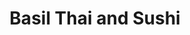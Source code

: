 ---
layout: place
title: "Basil Thai and Sushi"
permalink: /georgia/brunswick/basil-thai-and-sushi.html
stateAbbr: GA
stateName: Georgia
cityName: Brunswick
seo:
  name: "Basil Thai and Sushi"
  type: Restaurant
  links: http://basilthaiandsushi.com/hello-world
description: "Stylish eatery serving sushi, pho & familiar Thai mains, including curry, in modern surrounds. Basil Thai and Sushi serves delicious sushi in Brunswick, Georgia. Try fresh Japanese dishes for a great dining experience. Available for takeout, delivery, lunch, and dinner."
place_id: ChIJDXz6DBbY5IgREAr8L5Gikr8
photos:
  - name: >-
      places/ChIJDXz6DBbY5IgREAr8L5Gikr8/photos/AeeoHcJ_PHT6qo4Y7djJceyoiKoLyYG1UXPHPgxcpyTS_6PL31uSgKWqsvjuCfe_HkVmEVKvluFcsaChwZnUlUIt7icTpoX76g-LyQU1oX45HosQMhSF0fRYKchDxQ2LJ1CNfxOJwQNZklAxRkRDauyqoBeV_Te4ESmd-tshmMM2LHTs2RjBh51JAKNtHaew50Xxlj6LyHBPRBYL930lN6nPVMS2RJAoZZEF0812B8ilMa5drzRbQZXsIGV7PTlHUzUjbb104FYv6IG4vry2ACicvJ4Ibv5jWVAjUVDPuX5YtBbAhaFbkV2Tx_k5mui1OPCcuvisf1p4Oc7v3JdEjJajWuQRPB4IeYn37lNLZVKvA2ygvxcYCqyxl-cEkWfXQi24FskE6yhs0Z8OHKYp79gaqsDt4efonFqD2XT8MbtMcvNrbWdW
    widthPx: 3024
    heightPx: 4032
    authorAttributions:
      - displayName: mia jam
        uri: https://maps.google.com/maps/contrib/115408594136126944931
        photoUri: >-
          https://lh3.googleusercontent.com/a-/ALV-UjX1XlFFDEmLRXf_QBOyn-JZLiYSwhRNu1uWgj-BbhREy4vdtQkK=s100-p-k-no-mo
    flagContentUri: >-
      https://www.google.com/local/imagery/report/?cb_client=maps_api_places.places_api&image_key=!1e10!2sCIHM0ogKEICAgICbyu--ogE&hl=en-US
    googleMapsUri: >-
      https://www.google.com/maps/place//data=!3m4!1e2!3m2!1sCIHM0ogKEICAgICbyu--ogE!2e10!4m2!3m1!1s0x88e4d8160cfa7c0d:0xbf92a2912ffc0a10
  - name: >-
      places/ChIJDXz6DBbY5IgREAr8L5Gikr8/photos/AeeoHcJB37ahApvnDJqwuoL3RyTU7YPTWQyjnSYpn8D-LJnM_Rb5dfI-kz0NjvKBLbmiAe_IggqpMZzGT55cXLbYRJvFszOd46s4s1MWr76sSMpz4caz1B93uQjCBuU9lZ7e4osy4txWMroB7BI1hmuAGPYo2KLZsC87ohJrtDNha6782EI6ZR32CSjGgvirWFKuEHHfEfc8xDjq4nz00CNYS3VJ5cJqzz-C67v2TAqHMiTPJQcvfBTCXKz5kAg8MWhK75sV3P7IzNJ-DTwAX7aMofek0ovYoyHfm8yKkt5t93VUpZ5XNUY92OdcPe2f1fTXp2wSHSInI-VZPIOWpOjYGwd44bjLg9v-9kf34G3Xott2wcJR2yM22oJ3z916F2wLii5FboZgTqnNptseZOPjgtZoIt-Y7UignmP1xDhX7gnLagjU
    widthPx: 3024
    heightPx: 4032
    authorAttributions:
      - displayName: Dani Mannarino
        uri: https://maps.google.com/maps/contrib/111251077230528493636
        photoUri: >-
          https://lh3.googleusercontent.com/a/ACg8ocJ4DxsfQf3kCcGAafLg65nH4b74AJKwS8hoHqkIXkT_W04mYK0L=s100-p-k-no-mo
    flagContentUri: >-
      https://www.google.com/local/imagery/report/?cb_client=maps_api_places.places_api&image_key=!1e10!2sCIHM0ogKEICAgICJusf5vQE&hl=en-US
    googleMapsUri: >-
      https://www.google.com/maps/place//data=!3m4!1e2!3m2!1sCIHM0ogKEICAgICJusf5vQE!2e10!4m2!3m1!1s0x88e4d8160cfa7c0d:0xbf92a2912ffc0a10
  - name: >-
      places/ChIJDXz6DBbY5IgREAr8L5Gikr8/photos/AeeoHcIemxmBQO49cz9md0c5KNY5V4Iw_gAQL6KusvP7-5iQlSWXajvMrS2KUHaymqFlP3MekVTH9JK2lEW_A9LfZSo2UixrOIqyl3cfDU6I72elWU2w18vbrX-7d_iGdBwJC1Q0uq1pqMG6TTZoGVNMUi_deHisaEhLf0CnxfIGvykoExLK_hraohN1DKK3m-C0mpzvCgd34v0DfR4sr8eBuBNbQksq48U30js13Y8u35TvR5uXutM0e3bnZSlW4bY2IJdreR4-lsX9uPzVgC-iyFU_gydrqmsTcmuTpkJ8FqkHl8p2OWsIfcYtMXZeVSd4eGePvlyPx1fNEX51jobkWy4xNJxx2Q1_Q9GpPPAgS6R8rHyN-eFYmOSbnoNVD3JoE_4BAPmmhSgP7Fve5QklycTLpMlqeTZyAnN5qG_pc6UlWQ
    widthPx: 3000
    heightPx: 4000
    authorAttributions:
      - displayName: Shafiyee Islam
        uri: https://maps.google.com/maps/contrib/115201685251191805275
        photoUri: >-
          https://lh3.googleusercontent.com/a-/ALV-UjX84008L_72L9O3KFhDj_MRVcHZcX9PHKELKnnOMdKQL4D0SOlY5g=s100-p-k-no-mo
    flagContentUri: >-
      https://www.google.com/local/imagery/report/?cb_client=maps_api_places.places_api&image_key=!1e10!2sCIHM0ogKEICAgICf_feMCA&hl=en-US
    googleMapsUri: >-
      https://www.google.com/maps/place//data=!3m4!1e2!3m2!1sCIHM0ogKEICAgICf_feMCA!2e10!4m2!3m1!1s0x88e4d8160cfa7c0d:0xbf92a2912ffc0a10
  - name: >-
      places/ChIJDXz6DBbY5IgREAr8L5Gikr8/photos/AeeoHcLX_X_MRTRUOJ6o33MwGzuhwq7oYrPZ8RMgnruPLkFfujteDqCETczG-lCtlWVDXolFQDcLaU9RKke1ByAuSt7d_G9hGom-JqhPegtYLEHIpmcnqUppXHst1c98-5StlFycZr7Cw8STRy_d_ZbmgIlE-AKQzI2mLePXGI13Kw6n-1StK74M9YhDHzD-IJYoQIxUmDBHiEKM5sLNPfj-2SA3kCWQqH8rZeVcDqRktgZ5EAJkJ3eutAseJyEoEOxaSMJ_ruJ-aL1dyUjL3oCGS_4bSSUO6qmqBF-5tc2eGqkyGpkHmSuQaWYosThTd0pvdDTf0cZy6gHVkmhnVwcbURequXY1cwG3GqFBPxkY3V8v_Q7BtznabhQLIt_Z90P46WYuYXj9T69CWLxRK_6Gj8-FCbcn0nSoqCFDYohntN4WRg
    widthPx: 3072
    heightPx: 4080
    authorAttributions:
      - displayName: Jane R
        uri: https://maps.google.com/maps/contrib/114561138992646196889
        photoUri: >-
          https://lh3.googleusercontent.com/a/ACg8ocIrMYAcb7O40QC8yujsJ0Khju2dGi4gtcbX-70F7IUOFzxetLfv=s100-p-k-no-mo
    flagContentUri: >-
      https://www.google.com/local/imagery/report/?cb_client=maps_api_places.places_api&image_key=!1e10!2sCIHM0ogKEICAgICrlcLwfQ&hl=en-US
    googleMapsUri: >-
      https://www.google.com/maps/place//data=!3m4!1e2!3m2!1sCIHM0ogKEICAgICrlcLwfQ!2e10!4m2!3m1!1s0x88e4d8160cfa7c0d:0xbf92a2912ffc0a10
  - name: >-
      places/ChIJDXz6DBbY5IgREAr8L5Gikr8/photos/AeeoHcIPVPxwef3UcEeTvLuJBJv8271cEmyEMu-sZajvasqSx7CoJWJzEdu8YZtAov1J1rUsIAAFS7y1scvNDixY1tYgFSjHdifPp1Bw1ZgKZu1N6vMMsjOMO6-9pZoUNk6hPpJC7P-LdduwaqzfaBiIerCnrV-ZA6HQiXQClzcmr149eyAEgjcWDFAXIDbOm6s4PtduhSBQcG8pPoYagANStnVRGbgkJ-9QlwCmj5OBGd1KTCOzwcqCD3OgyKAUaNlgjZ9LOZC-DEAD1IxWWQ5M8Je9G7zj6hcikvTNoUQ5rZ0JfMrXVCKixM1BHprN38cfXaFATR_fNPH0frgDpC_G1d9FiGT9cKnPApmm1EZupsbKwVU1gh_neXaMuFs71TYdiC5cr8uKoa0EBbrZPHb2fQ-xYFZA6R-dgbYNQk9qZad9tQ
    widthPx: 4032
    heightPx: 3024
    authorAttributions:
      - displayName: Aissa King (Boss Lady on the go)
        uri: https://maps.google.com/maps/contrib/114880965124924874300
        photoUri: >-
          https://lh3.googleusercontent.com/a-/ALV-UjX0oOOFTWCQwZ12SO5_yhhasSFdccWmd2LaY5AhZYB4GxHgaC0XUw=s100-p-k-no-mo
    flagContentUri: >-
      https://www.google.com/local/imagery/report/?cb_client=maps_api_places.places_api&image_key=!1e10!2sCIHM0ogKEICAgMDg4pHGEQ&hl=en-US
    googleMapsUri: >-
      https://www.google.com/maps/place//data=!3m4!1e2!3m2!1sCIHM0ogKEICAgMDg4pHGEQ!2e10!4m2!3m1!1s0x88e4d8160cfa7c0d:0xbf92a2912ffc0a10
  - name: >-
      places/ChIJDXz6DBbY5IgREAr8L5Gikr8/photos/AeeoHcJuERtPTT9Wv9KLxnTHUeMsqCmF0GPAsK39xjOGqqjKJ8-hP3q5Lox1nqh4bWwEyPyAt2AYJ3O82ZlQEy45dqt1CgVUViOPBb9V2N6hXNGSvLBdKnjhB1g9WOAK6Lj-PT2h4R-SeYxfCkPYCvyGXrHwFr-_8Wqi7wHXERNIEGdgoONEqeVj_-UM-Iu3aZmydfNSYN3nZjiV5QqdiZR1w1I3Ca-inD6i--3BGTyLZ1IDq-P-neMAzUxyHNNdX73bwr6unjc8iyIxnV_6DGn4hJpcUa8hiStsdnGej1H0VCYQo8HRfcFUvQIo1q35UzjJBjWsybq-ZEgFi0YlNm1h5A1kOYgBUvcN6oeFwaoMJlAJs-PDNhSjPOqmq49M3mVKgsiwJxa08ltGe9r9Nq7YoFqW5aHaFacqHQO-FMe3YEiwmQ
    widthPx: 3024
    heightPx: 4032
    authorAttributions:
      - displayName: mia jam
        uri: https://maps.google.com/maps/contrib/115408594136126944931
        photoUri: >-
          https://lh3.googleusercontent.com/a-/ALV-UjX1XlFFDEmLRXf_QBOyn-JZLiYSwhRNu1uWgj-BbhREy4vdtQkK=s100-p-k-no-mo
    flagContentUri: >-
      https://www.google.com/local/imagery/report/?cb_client=maps_api_places.places_api&image_key=!1e10!2sCIHM0ogKEICAgICbyu--Ig&hl=en-US
    googleMapsUri: >-
      https://www.google.com/maps/place//data=!3m4!1e2!3m2!1sCIHM0ogKEICAgICbyu--Ig!2e10!4m2!3m1!1s0x88e4d8160cfa7c0d:0xbf92a2912ffc0a10
  - name: >-
      places/ChIJDXz6DBbY5IgREAr8L5Gikr8/photos/AeeoHcJ6-n09HTmsuDeAL2IvrDxhoqIe7HsZTtW0bu6lAf3YY6lkuUCzX0w7zOgpHDmvfcDs43mcDx9Ntq12y625mgBRbGb6wVNIMsa1yoVxqE27LQpad2pOaqRRtBop9sIkdevqpbziVJgZJ0eVqzkbpqQ2B3Pp36c5wnaesb1ir4o1StI0lD8IjW45Hzm5ymSkjOxnt95QR5rtWTFRlPo1-MfxoMg5MZnhPqoNAFYo5zPSERTLWAVwJzTjqgRf97hukfvwTC1pKdQ75mWo9omFym5ga-7Y3x79B4JmCnHTt5nR_oxF5xZ_1YmXI3nmBKzABYzgs0IwqXZPm4o8KkuI_DjrJHF2u2flaKWUc27rLMNoAVQK5WeDT4n_hurVZWfeI9AIYE7WJGvHpsADYzsEGyEvfuTw-sNR0r_4gdZM_gPzLpo
    widthPx: 4032
    heightPx: 3024
    authorAttributions:
      - displayName: Ted Stawicki
        uri: https://maps.google.com/maps/contrib/109653092133899025913
        photoUri: >-
          https://lh3.googleusercontent.com/a-/ALV-UjXwkNI8YfFlRIQ7EuA2OGgBxwHG4UqMx57zCmTsnDdbVxfKuqszrQ=s100-p-k-no-mo
    flagContentUri: >-
      https://www.google.com/local/imagery/report/?cb_client=maps_api_places.places_api&image_key=!1e10!2sCIHM0ogKEICAgID1s8_mywE&hl=en-US
    googleMapsUri: >-
      https://www.google.com/maps/place//data=!3m4!1e2!3m2!1sCIHM0ogKEICAgID1s8_mywE!2e10!4m2!3m1!1s0x88e4d8160cfa7c0d:0xbf92a2912ffc0a10
  - name: >-
      places/ChIJDXz6DBbY5IgREAr8L5Gikr8/photos/AeeoHcIIArx5DXJOB1kUK-N5az6qyPhp0VhVX7KAWOfkIeaW-Yrdu6YUmOBnyPFi4YVnq4G55RzMHzq8Tkmu3M2yuLgmbTODjBj_sm5RloOYOC7iFT9888YJTnErIm9VQbgbjGgGK0oTbIvzGYf0mACyZglTd2dYmn5mCaJR1_18m9r6MobpQhOHplknYpBmRrCAR92OztMmUZ6T6AX7Hjuxa_NBv8cpct1EljE3u72nd1L4-facV5xnSs0jxuMzUQnPvYHFI5LaiQxgpoh9Xjax9lN4s94VP4vmuXc7Wwq2p7HD_sbW9W46kuuJPTYF9togARpDbgIl7I1wtDYMe-cPvFXCW8wUx_2NtDRqLQCvlEuxq0I9AcyZE4Wni_EjgWPTLJj091jDxRCYm2LOtDAVpYKgaBeE1tqIfmDXi2BCH6zz0Q
    widthPx: 4032
    heightPx: 3024
    authorAttributions:
      - displayName: mia jam
        uri: https://maps.google.com/maps/contrib/115408594136126944931
        photoUri: >-
          https://lh3.googleusercontent.com/a-/ALV-UjX1XlFFDEmLRXf_QBOyn-JZLiYSwhRNu1uWgj-BbhREy4vdtQkK=s100-p-k-no-mo
    flagContentUri: >-
      https://www.google.com/local/imagery/report/?cb_client=maps_api_places.places_api&image_key=!1e10!2sCIHM0ogKEICAgICbyu--Qg&hl=en-US
    googleMapsUri: >-
      https://www.google.com/maps/place//data=!3m4!1e2!3m2!1sCIHM0ogKEICAgICbyu--Qg!2e10!4m2!3m1!1s0x88e4d8160cfa7c0d:0xbf92a2912ffc0a10
  - name: >-
      places/ChIJDXz6DBbY5IgREAr8L5Gikr8/photos/AeeoHcKy2cGpwF9Wp8mHpHhsKyDDCbqRhC0nAOHnoXCgQg-poJQoqHeupwVU3IHU1NB-muaSGYGrMbCmcJ1CHad_wf66K29a4S8MSBWz7Ypn_riKoSlubnYsPJv9Moega3SY_ZmVoW2othYm6ESlc7_dS7vx2jdjvf__L2_l2RPwno_t2lDEv-FOu63odF_U-4T6YSn_CVz-r5m7oVIoqVXQKCupwGzqYp25HtxWh7_6_Rlc3WFyXgJeku0yLCTXcdpaHx20te3xo68B7Or1NEZLLuGnK5ZyrcoUiYU3Sto4eJgrbHqfyhgOITxp2y7ate-8icWkuMfYRLZ98JZf1EKwQabPLubn4RnTd3ithM6QMaD3arJxUD1nK1wUvXsIeucVaJfOLD1L2xM3r9ZejJqDJ4ceZrykv-sRM97jpTcOWw_Ebz99
    widthPx: 3000
    heightPx: 4000
    authorAttributions:
      - displayName: Shafiyee Islam
        uri: https://maps.google.com/maps/contrib/115201685251191805275
        photoUri: >-
          https://lh3.googleusercontent.com/a-/ALV-UjX84008L_72L9O3KFhDj_MRVcHZcX9PHKELKnnOMdKQL4D0SOlY5g=s100-p-k-no-mo
    flagContentUri: >-
      https://www.google.com/local/imagery/report/?cb_client=maps_api_places.places_api&image_key=!1e10!2sCIHM0ogKEICAgICf_feMiAE&hl=en-US
    googleMapsUri: >-
      https://www.google.com/maps/place//data=!3m4!1e2!3m2!1sCIHM0ogKEICAgICf_feMiAE!2e10!4m2!3m1!1s0x88e4d8160cfa7c0d:0xbf92a2912ffc0a10
  - name: >-
      places/ChIJDXz6DBbY5IgREAr8L5Gikr8/photos/AeeoHcIuKNId2fzaBCuiJxIiwZAzPbFxnLjIRy-I9UnefacoYu50hmiKHylJyrHYrqxiCnrtyDhXt1AwDqMP191-1xAQ1vXnOtbMH-V2EBLtgbi1jSLljs94DeQEIpG5vP23CACNVK2t_tCaPJ9faT2KpT91o8blrxeT7j97-8Ymt702wwaaLDAww460wgGK7cyjMOUP0OV7oKudAj7V5IR5PtMFzSxFnQAF6RQpZfpAmeLAGiSzRWDjaVsiZ4wUIYjZJcxcw1yR0TTfhXkCkwdFBq6HRcQrcHs7g8JAo6LorK09GvIsfnQ6lWQCaEANUpZBcmzqsZCYdw96db0DJ_KAEJNIgLWdcQhL2zKK63iOWs1GU1bqB-K50qBPIZ7hzXagO9X4pLpT1sXyHi1kTZbTvRkiNzkQChs5I9VpJyTUl4Y
    widthPx: 4032
    heightPx: 3024
    authorAttributions:
      - displayName: AdventureAttorney
        uri: https://maps.google.com/maps/contrib/113640814424146438440
        photoUri: >-
          https://lh3.googleusercontent.com/a-/ALV-UjVJx2wy5jAMex0LEQq2aH-DHMOyD0m1GnMuI6XbI07z6R8Q1sLT=s100-p-k-no-mo
    flagContentUri: >-
      https://www.google.com/local/imagery/report/?cb_client=maps_api_places.places_api&image_key=!1e10!2sCIHM0ogKEICAgICxiun2RA&hl=en-US
    googleMapsUri: >-
      https://www.google.com/maps/place//data=!3m4!1e2!3m2!1sCIHM0ogKEICAgICxiun2RA!2e10!4m2!3m1!1s0x88e4d8160cfa7c0d:0xbf92a2912ffc0a10
address: 1401 Newcastle St, Brunswick, GA 31520, USA
street: 1401 Newcastle St
city: Brunswick
state: GA
zip: '31520'
country: USA
neighborhood: null
latitude: '31.147777'
longitude: '-81.495006'
accessibility_options:
  wheelchairAccessibleParking: true
  wheelchairAccessibleEntrance: true
  wheelchairAccessibleRestroom: true
  wheelchairAccessibleSeating: true
business_status: OPERATIONAL
name: Basil Thai and Sushi
google_maps_links:
  directionsUri: >-
    https://www.google.com/maps/dir//''/data=!4m7!4m6!1m1!4e2!1m2!1m1!1s0x88e4d8160cfa7c0d:0xbf92a2912ffc0a10!3e0
  placeUri: https://maps.google.com/?cid=13804274552302995984
  writeAReviewUri: >-
    https://www.google.com/maps/place//data=!4m3!3m2!1s0x88e4d8160cfa7c0d:0xbf92a2912ffc0a10!12e1
  reviewsUri: >-
    https://www.google.com/maps/place//data=!4m4!3m3!1s0x88e4d8160cfa7c0d:0xbf92a2912ffc0a10!9m1!1b1
  photosUri: >-
    https://www.google.com/maps/place//data=!4m3!3m2!1s0x88e4d8160cfa7c0d:0xbf92a2912ffc0a10!10e5
primary_type: Thai Restaurant
opening_hours:
  regular: null
  current: null
secondary_opening_hours:
  regular:
    weekdayDescriptions: null
    type: null
  current:
    weekdayDescriptions: null
    type: null
phone: (912) 342-7625
price_level: PRICE_LEVEL_MODERATE
price_range: null
rating: '4.3'
rating_count: 732
website: http://basilthaiandsushi.com/hello-world
reviews:
  - name: >-
      places/ChIJDXz6DBbY5IgREAr8L5Gikr8/reviews/ChdDSUhNMG9nS0VJQ0FnSUR6dEotaTdnRRAB
    relativePublishTimeDescription: 10 months ago
    rating: 4
    text:
      text: >-
        My family and I visited here during our quick trip to Brunswick. I
        really wish I could remember our server name because he was great. The
        food was good and the drinks were delicious. The atmosphere was nice,
        too. I ordered the New Zealand lamb chops,  salmon roll, and Thai fried
        rice.
      languageCode: en
    originalText:
      text: >-
        My family and I visited here during our quick trip to Brunswick. I
        really wish I could remember our server name because he was great. The
        food was good and the drinks were delicious. The atmosphere was nice,
        too. I ordered the New Zealand lamb chops,  salmon roll, and Thai fried
        rice.
      languageCode: en
    authorAttribution:
      displayName: Shenay Adams (NayNay)
      uri: https://www.google.com/maps/contrib/104611603786414643361/reviews
      photoUri: >-
        https://lh3.googleusercontent.com/a-/ALV-UjWRwf_P-gVQgNAIHETXnSjRPuq_OGtOBB42d69VnDxl9a3vF6rhSg=s128-c0x00000000-cc-rp-mo-ba4
    publishTime: '2024-06-08T17:06:32.617848Z'
    flagContentUri: >-
      https://www.google.com/local/review/rap/report?postId=ChdDSUhNMG9nS0VJQ0FnSUR6dEotaTdnRRAB&d=17924085&t=1
    googleMapsUri: >-
      https://www.google.com/maps/reviews/data=!4m6!14m5!1m4!2m3!1sChdDSUhNMG9nS0VJQ0FnSUR6dEotaTdnRRAB!2m1!1s0x88e4d8160cfa7c0d:0xbf92a2912ffc0a10
  - name: >-
      places/ChIJDXz6DBbY5IgREAr8L5Gikr8/reviews/ChdDSUhNMG9nS0VJQ0FnSURENjkzeDFRRRAB
    relativePublishTimeDescription: 12 months ago
    rating: 5
    text:
      text: >-
        Great lunch spot!


        Dumplings were delicious, loved the sauce!


        Salmon was perfectly cooked! The green sauce has a bit of spice to it,
        but it was very good.


        My daughter inhaled the hibachi chicken and rice!


        The chicken and noodles were also a hit, my husband loved them!


        The red velvet cheesecake was AMAZING!


        Will go again!
      languageCode: en
    originalText:
      text: >-
        Great lunch spot!


        Dumplings were delicious, loved the sauce!


        Salmon was perfectly cooked! The green sauce has a bit of spice to it,
        but it was very good.


        My daughter inhaled the hibachi chicken and rice!


        The chicken and noodles were also a hit, my husband loved them!


        The red velvet cheesecake was AMAZING!


        Will go again!
      languageCode: en
    authorAttribution:
      displayName: Ashley Ruth
      uri: https://www.google.com/maps/contrib/101596333563938651568/reviews
      photoUri: >-
        https://lh3.googleusercontent.com/a-/ALV-UjUXQvyJV_eE9eHA3D_NL6CVmmEAQtLlkJoj9OTAl7yKKkCRE5LUAQ=s128-c0x00000000-cc-rp-mo-ba5
    publishTime: '2024-04-14T12:43:18.547796Z'
    flagContentUri: >-
      https://www.google.com/local/review/rap/report?postId=ChdDSUhNMG9nS0VJQ0FnSURENjkzeDFRRRAB&d=17924085&t=1
    googleMapsUri: >-
      https://www.google.com/maps/reviews/data=!4m6!14m5!1m4!2m3!1sChdDSUhNMG9nS0VJQ0FnSURENjkzeDFRRRAB!2m1!1s0x88e4d8160cfa7c0d:0xbf92a2912ffc0a10
  - name: >-
      places/ChIJDXz6DBbY5IgREAr8L5Gikr8/reviews/ChdDSUhNMG9nS0VJQ0FnTURnNHBIR29RRRAB
    relativePublishTimeDescription: a month ago
    rating: 5
    text:
      text: >-
        Really tasty Thai food. I’m looking forward to recommending it to all my
        co workers.
      languageCode: en
    originalText:
      text: >-
        Really tasty Thai food. I’m looking forward to recommending it to all my
        co workers.
      languageCode: en
    authorAttribution:
      displayName: Aissa King (Boss Lady on the go)
      uri: https://www.google.com/maps/contrib/114880965124924874300/reviews
      photoUri: >-
        https://lh3.googleusercontent.com/a-/ALV-UjX0oOOFTWCQwZ12SO5_yhhasSFdccWmd2LaY5AhZYB4GxHgaC0XUw=s128-c0x00000000-cc-rp-mo-ba4
    publishTime: '2025-02-23T14:41:16.930781Z'
    flagContentUri: >-
      https://www.google.com/local/review/rap/report?postId=ChdDSUhNMG9nS0VJQ0FnTURnNHBIR29RRRAB&d=17924085&t=1
    googleMapsUri: >-
      https://www.google.com/maps/reviews/data=!4m6!14m5!1m4!2m3!1sChdDSUhNMG9nS0VJQ0FnTURnNHBIR29RRRAB!2m1!1s0x88e4d8160cfa7c0d:0xbf92a2912ffc0a10
  - name: >-
      places/ChIJDXz6DBbY5IgREAr8L5Gikr8/reviews/ChZDSUhNMG9nS0VJQ0FnSURiMXVxdmZREAE
    relativePublishTimeDescription: 8 months ago
    rating: 5
    text:
      text: >-
        A bunch of came here to celebrate my brother in laws birthday and it was
        a great experience. The food was very good and the service was
        exceptional. We had a large group and they handled it very well. We will
        be back. I recommend this business. Give them a try!!
      languageCode: en
    originalText:
      text: >-
        A bunch of came here to celebrate my brother in laws birthday and it was
        a great experience. The food was very good and the service was
        exceptional. We had a large group and they handled it very well. We will
        be back. I recommend this business. Give them a try!!
      languageCode: en
    authorAttribution:
      displayName: Richa Owen
      uri: https://www.google.com/maps/contrib/117781611892262833146/reviews
      photoUri: >-
        https://lh3.googleusercontent.com/a-/ALV-UjVejdBjJZLBoVM26mW-pApveczXtueXFtWow_YHziKZJZVo8p8=s128-c0x00000000-cc-rp-mo-ba6
    publishTime: '2024-08-05T05:55:41.860167Z'
    flagContentUri: >-
      https://www.google.com/local/review/rap/report?postId=ChZDSUhNMG9nS0VJQ0FnSURiMXVxdmZREAE&d=17924085&t=1
    googleMapsUri: >-
      https://www.google.com/maps/reviews/data=!4m6!14m5!1m4!2m3!1sChZDSUhNMG9nS0VJQ0FnSURiMXVxdmZREAE!2m1!1s0x88e4d8160cfa7c0d:0xbf92a2912ffc0a10
  - name: >-
      places/ChIJDXz6DBbY5IgREAr8L5Gikr8/reviews/ChdDSUhNMG9nS0VJQ0FnSUMxNWNIZDRnRRAB
    relativePublishTimeDescription: a year ago
    rating: 4
    text:
      text: >-
        We stopped in here for lunch over the weekend in downtown Brunswick.


        The place has more ambiance than we were expecting. Quick service and
        good food.


        We ordered the basil chicken and the Thai fried rice from the lunch
        menu. Both were quite good, but there were only a few bits of pineapple
        in the rice.


        Good serving size and a tasty meal.


        I'd recommend this place and we'll definitely return.


        ⭐⭐⭐⭐ 4.4 stars
      languageCode: en
    originalText:
      text: >-
        We stopped in here for lunch over the weekend in downtown Brunswick.


        The place has more ambiance than we were expecting. Quick service and
        good food.


        We ordered the basil chicken and the Thai fried rice from the lunch
        menu. Both were quite good, but there were only a few bits of pineapple
        in the rice.


        Good serving size and a tasty meal.


        I'd recommend this place and we'll definitely return.


        ⭐⭐⭐⭐ 4.4 stars
      languageCode: en
    authorAttribution:
      displayName: Cynthia Edmonds
      uri: https://www.google.com/maps/contrib/109855194720908849736/reviews
      photoUri: >-
        https://lh3.googleusercontent.com/a/ACg8ocKbXkjUCiyuVBxspIW7EbqnhGOYuH3wYn-fpzD_7VSNP-hyYA=s128-c0x00000000-cc-rp-mo-ba7
    publishTime: '2024-01-02T00:21:54.031646Z'
    flagContentUri: >-
      https://www.google.com/local/review/rap/report?postId=ChdDSUhNMG9nS0VJQ0FnSUMxNWNIZDRnRRAB&d=17924085&t=1
    googleMapsUri: >-
      https://www.google.com/maps/reviews/data=!4m6!14m5!1m4!2m3!1sChdDSUhNMG9nS0VJQ0FnSUMxNWNIZDRnRRAB!2m1!1s0x88e4d8160cfa7c0d:0xbf92a2912ffc0a10
parking_options:
  freeParkingLot: true
  freeStreetParking: true
  valetParking: false
payment_options:
  acceptsCreditCards: true
  acceptsDebitCards: true
  acceptsCashOnly: false
allow_dogs: null
curbside_pickup: null
delivery: true
dine_in: true
good_for_children: true
good_for_groups: true
good_for_sports: null
live_music: false
menu_for_children: null
outdoor_seating: null
reservable: true
restroom: true
serves_beer: true
serves_breakfast: false
serves_brunch: false
serves_cocktails: true
serves_coffee: true
serves_dinner: true
serves_dessert: true
serves_lunch: true
serves_vegetarian_food: true
serves_wine: true
takeout: true
summary: >-
  Stylish eatery serving sushi, pho & familiar Thai mains, including curry, in
  modern surrounds.

---